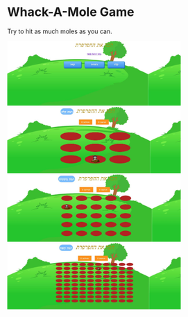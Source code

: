 # Whack-A-Mole Game

Try to hit as much moles as you can.
<br/>                                                                                      
                                                    
<div style="width:100%;">                                                  
  <img src="Exe3/Screenshots/MainPage.JPG" width="400" style="position:relative;">
  <img src="Exe3/Screenshots/Level1.JPG" width="400" style="position:relative;">
  <img src="Exe3/Screenshots/Level2.JPG" width="400" style="position:relative;">
  <img src="Exe3/Screenshots/Level3.JPG" width="400" style="position:relative;">
</div>
